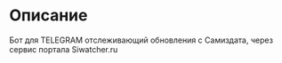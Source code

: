 # Описание #

Бот для TELEGRAM отслеживающий обновления с Самиздата, через сервис портала Siwatcher.ru



